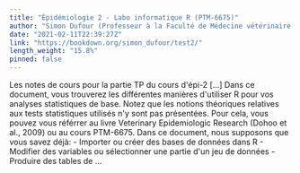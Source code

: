 ```yaml
---
title: "Épidémiologie 2 - Labo informatique R (PTM-6675)"
author: "Simon Dufour (Professeur à la Faculté de Médecine vétérinaire de l'Université de Montréal)"
date: "2021-02-11T22:39:27Z"
link: "https://bookdown.org/simon_dufour/test2/"
length_weight: "15.8%"
pinned: false
---
```


Les notes de cours pour la partie TP du cours d'épi-2 [...] Dans ce document, vous trouverez les différentes manières d'utiliser R pour vos analyses statistiques de base. Notez que les notions théoriques relatives aux tests statistiques utilisés n'y sont pas présentées. Pour cela, vous pouvez vous référrer au livre Veterinary Epidemiologic Research (Dohoo et al., 2009) ou au cours PTM-6675. Dans ce document, nous supposons que vous savez déjà: - Importer ou créer des bases de données dans R - Modifier des variables ou sélectionner une partie d'un jeu de données - Produire des tables de ...
